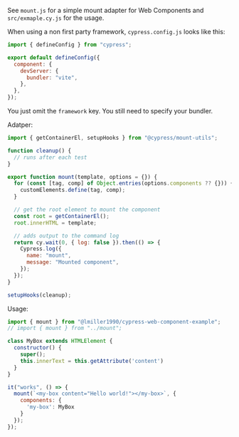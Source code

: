 See `mount.js` for a simple mount adapter for Web Components and `src/exmaple.cy.js` for the usage. 

When using a non first party framework, `cypress.config.js` looks like this:

```js
import { defineConfig } from "cypress";

export default defineConfig({
  component: {
    devServer: {
      bundler: "vite",
    },
  },
});
```

You just omit the `framework` key. You still need to specify your bundler.

Adatper:

```js
import { getContainerEl, setupHooks } from "@cypress/mount-utils";

function cleanup() {
  // runs after each test
}

export function mount(template, options = {}) {
  for (const [tag, comp] of Object.entries(options.components ?? {})) {
    customElements.define(tag, comp);
  }

  // get the root element to mount the component
  const root = getContainerEl();
  root.innerHTML = template;

  // adds output to the command log
  return cy.wait(0, { log: false }).then(() => {
    Cypress.log({
      name: "mount",
      message: "Mounted component",
    });
  });
}

setupHooks(cleanup);
```

Usage: 

```js
import { mount } from "@lmiller1990/cypress-web-component-example";
// import { mount } from "../mount";

class MyBox extends HTMLElement {
  constructor() {
    super();
    this.innerText = this.getAttribute('content')
  }
}

it("works", () => {
  mount(`<my-box content="Hello world!"></my-box>`, {
    components: {
      'my-box': MyBox
    }
  });
});
```

